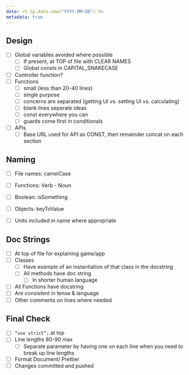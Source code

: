```yaml
---
date: <% tp.date.now("YYYY-MM-DD") %>
metadata: true
---
```


## Design
- [ ] Global variables avoided where possible
	- [ ] If present, at TOP of file with CLEAR NAMES
	- [ ] Global consts in CAPITAL_SNAKECASE
- [ ] Controller function?
- [ ] Functions
	- [ ] small (less than 20-40 lines)
	- [ ] single purpose
	- [ ] concerns are separated (getting UI  vs.  setting UI  vs.  calculating)
	- [ ] blank lines separate ideas
	- [ ] const everywhere you can
	- [ ] guards come first in conditionals
- [ ] APIs
	- [ ] Base URL used for API as CONST, then remainder concat on each section

## Naming
- [ ] File names:  camelCase
- [ ] Functions:  Verb - Noun
- [ ] Boolean:  isSomething
- [ ] Objects:  keyToValue
- [ ] Units included in name where appropriate


## Doc Strings
- [ ] At top of file for explaining game/app
- [ ] Classes
	- [ ] Have example of an instantiation of that class in the docstring
	- [ ] All methods have doc string
		- [ ] In shorter human language
- [ ] All Functions have docstring
- [ ] Are consistent in tense & language
- [ ] Other comments on lines where needed

## Final Check
- [ ] `“use strict”;`  at top
- [ ] Line lengths 80-90 max
	- [ ] Separate parameter by having one on each line when you need to break up line lengths
- [ ] Format Document/ Prettier 
- [ ] Changes committed and pushed
